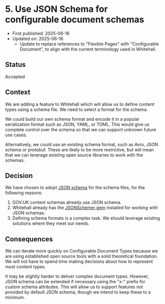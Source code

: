 # 5. Use JSON Schema for configurable document schemas

* First published: 2025-06-16
* Updated on: 2025-06-16 
  * Update to replace references to "Flexible Pages" with "Configurable Document", to align with the current terminology used in Whitehall.


## Status

Accepted

## Context

We are adding a feature to Whitehall which will allow us to define content types using a schema file. We need to select a format for the schema.

We could build our own schema format and encode it in a popular serialization format such as JSON, YAML, or TOML. This would give us complete control over the schema so that we can support unknown future use cases.

Alternatively, we could use an existing schema format, such as Avro, JSON schema or protobuf. These are likely to be more restrictive, but will mean that we can leverage existing open source libraries to work with the schemas.

## Decision

We have chosen to adopt [JSON schema](https://json-schema.org/) for the schema files, for the following reasons:

1. GOV.UK content schemas already use JSON schema.
2. Whitehall already has the [JSONSchemer gem](https://github.com/davishmcclurg/json_schemer) installed for working with JSON schemas.
3. Defining schema formats is a complex task. We should leverage existing solutions where they meet our needs.

## Consequences

We can iterate more quickly on Configurable Document Types because we are using established open source tools with a solid theoretical foundation. We will not have to spend time making decisions about how to represent most content types.

It may be slightly harder to deliver complex document types. However, JSON schema can be extended if necessary using the "x-" prefix for custom schema attributes. This will allow us to support features not provided by default JSON schema, though we intend to keep these to a minimum.

